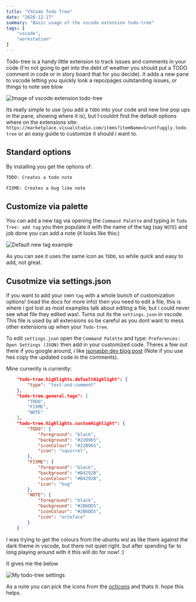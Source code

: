 ```yaml
---
title: "VSCode Todo Tree"
date: "2020-12-17"
summary: "Basic usage of the vscode extension todo-tree"
tags: [
    "vscode",
    "workstation"
]
---
```


Todo-tree is a handy little extension to track issues and comments in your code (I'm not going to get into the debt of weather you should put a TODO comment in code or in story board that for you decide). It adds a new pane to vscode letting you quickly look a repo/pages outstanding issues, or things to note see blow

![Image of vscode extension todo-tree](/vscode-todotree/image01.PNG)

Its really simple to use (you add a `TODO` into your code and new line pop ups in the pane, showing where it is), but I couldnt find the default options where on the extensions site: `https://marketplace.visualstudio.com/items?itemName=Gruntfuggly.todo-tree` or an easy guide to customize it should i want to.

## Standard options

By installing you get the options of:

``` python
TODO: Creates a todo note

FIXME: Creates a bug like note
```

## Customize via palette

You can add a new tag via opening the `Command Palette` and typing in `Todo Tree: add tag` you then populate it with the name of the tag (say `NOTE`) and job done you can add a note (it looks like this:)

![Default new tag example](/vscode-todotree/image02.PNG)

As you can see it uses the same icon as `TODO`, so while quick and easy to add, not great.

## Cusotmize via settings.json

If you want to add your own `tag` with a whole bunch of customization options! (read the docs for more info) then you need to edit a file, this is where i got lost as most examples talk about editing a file, but i could never see what file they edited was!. Turns out its the `settings.json` in vscode. This file is used by all extensions so be careful as you dont want to mess other extensions up when your `Todo-tree`. 

To edit `settings.json` open the `Command Palette` and type: `Preferences: Open Settings (JSON)` then add in your customized code. Theres a few out there if you google around, i like [jsonasbn dev blog post](https://dev.to/jonasbn/til-todo-tree-a-nifty-vscode-extension-16j5) (Note if you use hes copy the updated code in the comments). 

Mine currently is currently:

``` json
    "todo-tree.highlights.defaultHighlight": {
        "type": "text-and-comment"
    },
    "todo-tree.general.tags": [
        "TODO",
        "FIXME",
        "NOTE"
    ],
    "todo-tree.highlights.customHighlight": {
        "TODO": {
            "foreground": "black",
            "background": "#22B965",
            "iconColour": "#22B965",
            "icon": "squirrel",
        },
        "FIXME": {
            "foreground": "black",
            "background": "#B4292B",
            "iconColour": "#B4292B",
            "icon": "bug"
        },
        "NOTE": {
            "foreground": "black",
            "background": "#2B6DD5",
            "iconColour": "#2B6DD5",
            "icon": "octoface"
        }
    }
```

I was trying to get the colours from the ubuntu wsl as like them against the dark theme in vscode, but there not quiet right. but after spending far to long playing around with it this will do for now! :)

It gives me the below

![My todo-tree settings](/vscode-todotree/image03.PNG)

As a note you can pick the icons from the [octicons](https://primer.style/octicons/) and thats it. hope this helps.
